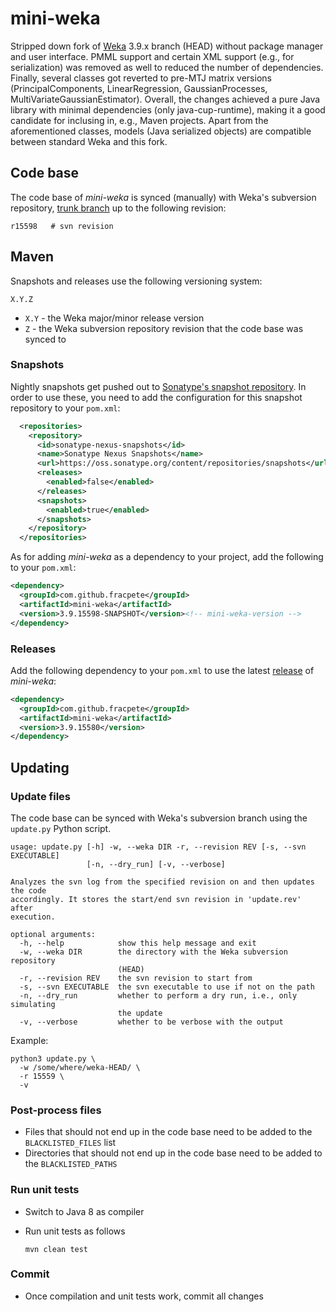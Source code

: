 # mini-weka
Stripped down fork of [Weka](https://www.cs.waikato.ac.nz/ml/weka/) 3.9.x branch (HEAD) without package manager and user interface.
PMML support and certain XML support (e.g., for serialization) was removed as well to reduced
the number of dependencies. Finally, several classes got reverted to pre-MTJ matrix versions 
(PrincipalComponents, LinearRegression, GaussianProcesses, MultiVariateGaussianEstimator).
Overall, the changes achieved a pure Java library with minimal dependencies (only java-cup-runtime), making it a good candidate for inclusing in, e.g., Maven projects. Apart from the aforementioned classes, models (Java serialized objects) are compatible between standard Weka and this fork.


## Code base

The code base of *mini-weka* is synced (manually) with Weka's subversion repository, 
[trunk branch](https://svn.cms.waikato.ac.nz/svn/weka/trunk/) up to the following 
revision:

```
r15598   # svn revision
```

## Maven

Snapshots and releases use the following versioning system:
```
X.Y.Z
```
* `X.Y` - the Weka major/minor release version
* `Z` - the Weka subversion repository revision that the code base was synced to

### Snapshots

Nightly snapshots get pushed out to [Sonatype's snapshot repository](https://oss.sonatype.org/content/repositories/snapshots/com/github/fracpete/mini-weka/). In order to use these, you need
to add the configuration for this snapshot repository to your `pom.xml`:

```xml 
  <repositories>
    <repository>
      <id>sonatype-nexus-snapshots</id>
      <name>Sonatype Nexus Snapshots</name>
      <url>https://oss.sonatype.org/content/repositories/snapshots</url>
      <releases>
        <enabled>false</enabled>
      </releases>
      <snapshots>
        <enabled>true</enabled>
      </snapshots>
    </repository>
  </repositories>
```

As for adding *mini-weka* as a dependency to your project, add the following to your `pom.xml`:

```xml
<dependency>
  <groupId>com.github.fracpete</groupId>
  <artifactId>mini-weka</artifactId>
  <version>3.9.15598-SNAPSHOT</version><!-- mini-weka-version -->
</dependency>
``` 

### Releases

Add the following dependency to your `pom.xml` to use the latest [release](https://search.maven.org/search?q=a:mini-weka) of *mini-weka*:

```xml
<dependency>
  <groupId>com.github.fracpete</groupId>
  <artifactId>mini-weka</artifactId>
  <version>3.9.15580</version>
</dependency>
```

## Updating

### Update files
The code base can be synced with Weka's subversion branch using the `update.py`
Python script.

```
usage: update.py [-h] -w, --weka DIR -r, --revision REV [-s, --svn EXECUTABLE]
                 [-n, --dry_run] [-v, --verbose]

Analyzes the svn log from the specified revision on and then updates the code
accordingly. It stores the start/end svn revision in 'update.rev' after
execution.

optional arguments:
  -h, --help            show this help message and exit
  -w, --weka DIR        the directory with the Weka subversion repository
                        (HEAD)
  -r, --revision REV    the svn revision to start from
  -s, --svn EXECUTABLE  the svn executable to use if not on the path
  -n, --dry_run         whether to perform a dry run, i.e., only simulating
                        the update
  -v, --verbose         whether to be verbose with the output
```

Example:

```commandline
python3 update.py \
  -w /some/where/weka-HEAD/ \
  -r 15559 \ 
  -v
```

### Post-process files

* Files that should not end up in the code base need to be added to the 
  `BLACKLISTED_FILES` list
* Directories that should not end up in the code base need to be added to the
  `BLACKLISTED_PATHS`

### Run unit tests

* Switch to Java 8 as compiler
* Run unit tests as follows

  ```commandline
  mvn clean test
  ```

### Commit

* Once compilation and unit tests work, commit all changes
